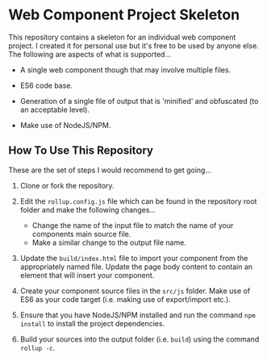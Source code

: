 # Web Component Project Skeleton

This repository contains a skeleton for an individual web component project. I
created it for personal use but it's free to be used by anyone else. The
following are aspects of what is supported...

 - A single web component though that may involve multiple files.

 - ES6 code base.

 - Generation of a single file of output that is 'minified' and obfuscated (to
   an acceptable level).

 - Make use of NodeJS/NPM.

## How To Use This Repository

These are the set of steps I would recommend to get going...

 1. Clone or fork the repository.

 2. Edit the ``rollup.config.js`` file which can be found in the repository root
    folder and make the following changes...

     - Change the name of the input file to match the name of your components
       main source file.
     - Make a similar change to the output file name.

 3. Update the ``build/index.html`` file to import your component from the
    appropriately named file. Update the page body content to contain an element
    that will insert your component.

 4. Create your component source files in the ``src/js`` folder. Make use of ES6
    as your code target (i.e. making use of export/import etc.).

 5. Ensure that you have NodeJS/NPM installed and run the command ``npm install``
    to install the project dependencies.

 6. Build your sources into the output folder (i.e. ``build``) using the command 
    ``rollup -c``.

